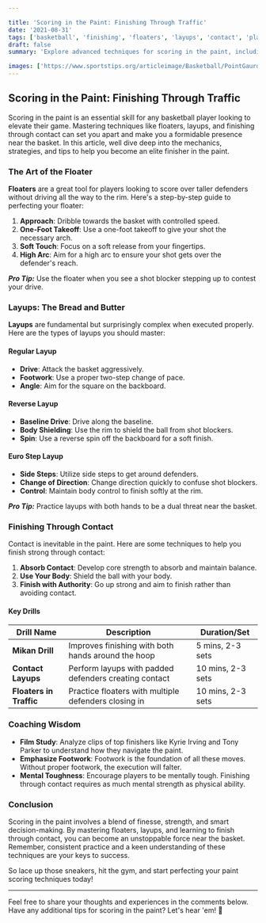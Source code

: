 ```yaml
---

title: 'Scoring in the Paint: Finishing Through Traffic'
date: '2021-08-31'
tags: ['basketball', 'finishing', 'floaters', 'layups', 'contact', 'player skills', 'coaching tips', 'scoring', 'paint']
draft: false
summary: 'Explore advanced techniques for scoring in the paint, including floaters, layups, and how to finish through contact. This article combines player knowledge with coaching wisdom to elevate your in-game performance.'

images: ['https://www.sportstips.org/articleimage/Basketball/PointGaurd/scoring_in_the_paint_finishing_through_traffic.webp']
---
```


## Scoring in the Paint: Finishing Through Traffic

Scoring in the paint is an essential skill for any basketball player looking to elevate their game. Mastering techniques like floaters, layups, and finishing through contact can set you apart and make you a formidable presence near the basket. In this article, well dive deep into the mechanics, strategies, and tips to help you become an elite finisher in the paint.

### The Art of the Floater

**Floaters** are a great tool for players looking to score over taller defenders without driving all the way to the rim. Here's a step-by-step guide to perfecting your floater:

1. **Approach**: Dribble towards the basket with controlled speed.
2. **One-Foot Takeoff**: Use a one-foot takeoff to give your shot the necessary arch.
3. **Soft Touch**: Focus on a soft release from your fingertips.
4. **High Arc**: Aim for a high arc to ensure your shot gets over the defender's reach.

***Pro Tip:*** Use the floater when you see a shot blocker stepping up to contest your drive.

### Layups: The Bread and Butter

**Layups** are fundamental but surprisingly complex when executed properly. Here are the types of layups you should master:

#### Regular Layup

- **Drive**: Attack the basket aggressively.
- **Footwork**: Use a proper two-step change of pace.
- **Angle**: Aim for the square on the backboard.

#### Reverse Layup

- **Baseline Drive**: Drive along the baseline.
- **Body Shielding**: Use the rim to shield the ball from shot blockers.
- **Spin**: Use a reverse spin off the backboard for a soft finish.

#### Euro Step Layup

- **Side Steps**: Utilize side steps to get around defenders.
- **Change of Direction**: Change direction quickly to confuse shot blockers.
- **Control**: Maintain body control to finish softly at the rim.

***Pro Tip:*** Practice layups with both hands to be a dual threat near the basket.

### Finishing Through Contact

Contact is inevitable in the paint. Here are some techniques to help you finish strong through contact:

1. **Absorb Contact**: Develop core strength to absorb and maintain balance.
2. **Use Your Body**: Shield the ball with your body.
3. **Finish with Authority**: Go up strong and aim to finish rather than avoiding contact.

#### Key Drills

| Drill Name          | Description                                         | Duration/Set           |
|---------------------|-----------------------------------------------------|------------------------|
| **Mikan Drill**     | Improves finishing with both hands around the hoop  | 5 mins, 2-3 sets       |
| **Contact Layups**  | Perform layups with padded defenders creating contact| 10 mins, 2-3 sets      |
| **Floaters in Traffic** | Practice floaters with multiple defenders closing in| 10 mins, 2-3 sets    |

### Coaching Wisdom

- **Film Study**: Analyze clips of top finishers like Kyrie Irving and Tony Parker to understand how they navigate the paint.
- **Emphasize Footwork**: Footwork is the foundation of all these moves. Without proper footwork, the execution will falter.
- **Mental Toughness**: Encourage players to be mentally tough. Finishing through contact requires as much mental strength as physical ability.

### Conclusion

Scoring in the paint involves a blend of finesse, strength, and smart decision-making. By mastering floaters, layups, and learning to finish through contact, you can become an unstoppable force near the basket. Remember, consistent practice and a keen understanding of these techniques are your keys to success.

So lace up those sneakers, hit the gym, and start perfecting your paint scoring techniques today!

---

Feel free to share your thoughts and experiences in the comments below. Have any additional tips for scoring in the paint? Let's hear 'em! 🏀